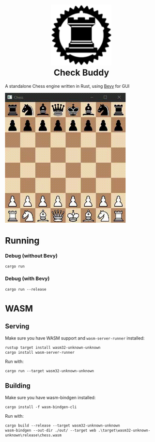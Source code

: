 <h1 align="center">
  <img src="assets/logo128.png" width=200 height=200/><br>
  Check Buddy
  </a>
</h1>

A standalone Chess engine written in Rust, using [Bevy](https://github.com/bevyengine/bevy/) for GUI


![](assets/footage.gif)

# Running

### Debug (without Bevy)

```commandline
cargo run 
```

### Debug (with Bevy)

```commandline
cargo run --release
```

# WASM

## Serving

Make sure you have WASM support and `wasm-server-runner` installed:

```commandline
rustup target install wasm32-unknown-unknown
cargo install wasm-server-runner
```

Run with:

```commandline
cargo run --target wasm32-unknown-unknown
```

## Building

Make sure you have wasm-bindgen installed:

```commandline
cargo install -f wasm-bindgen-cli
```

Run with:

```commandline
cargo build --release --target wasm32-unknown-unknown
wasm-bindgen --out-dir ./out/ --target web .\target\wasm32-unknown-unknown\release\chess.wasm
```
